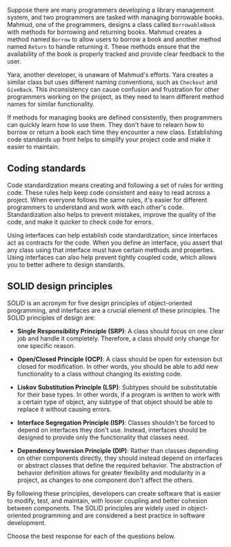 

Suppose there are many programmers developing a library management system, and two programmers are tasked with managing borrowable books. Mahmud, one of the programmers, designs a class called `BorrowableBook` with methods for borrowing and returning books. Mahmud creates a method named `Borrow` to allow users to borrow a book and another method named `Return` to handle returning it. These methods ensure that the availability of the book is properly tracked and provide clear feedback to the user.  

Yara, another developer, is unaware of Mahmud's efforts. Yara creates a similar class but uses different naming conventions, such as `Checkout` and `GiveBack`. This inconsistency can cause confusion and frustration for other programmers working on the project, as they need to learn different method names for similar functionality.  

If methods for managing books are defined consistently, then programmers can quickly learn how to use them. They don't have to relearn how to borrow or return a book each time they encounter a new class. Establishing code standards up front helps to simplify your project code and make it easier to maintain.  

## Coding standards

Code standardization means creating and following a set of rules for writing code. These rules help keep code consistent and easy to read across a project. When everyone follows the same rules, it's easier for different programmers to understand and work with each other's code. Standardization also helps to prevent mistakes, improve the quality of the code, and make it quicker to check code for errors.

Using interfaces can help establish code standardization, since interfaces act as contracts for the code. When you define an interface, you assert that any class using that interface must have certain methods and properties. Using interfaces can also help prevent tightly coupled code, which allows you to better adhere to design standards.

## SOLID design principles

SOLID is an acronym for five design principles of object-oriented programming, and interfaces are a crucial element of these principles. The SOLID principles of design are:

- **Single Responsibility Principle (SRP)**: A class should focus on one clear job and handle it completely. Therefore, a class should only change for one specific reason.

- **Open/Closed Principle (OCP)**: A class should be open for extension but closed for modification. In other words, you should be able to add new functionality to a class without changing its existing code.

- **Liskov Substitution Principle (LSP)**: Subtypes should be substitutable for their base types. In other words, if a program is written to work with a certain type of object, any subtype of that object should be able to replace it without causing errors.

- **Interface Segregation Principle (ISP)**: Classes shouldn't be forced to depend on interfaces they don't use. Instead, interfaces should be designed to provide only the functionality that classes need.

- **Dependency Inversion Principle (DIP)**: Rather than classes depending on other components directly, they should instead depend on interfaces or abstract classes that define the required behavior. The abstraction of behavior definition allows for greater flexibility and modularity in a project, as changes to one component don't affect the others.

By following these principles, developers can create software that is easier to modify, test, and maintain, with looser coupling and better cohesion between components. The SOLID principles are widely used in object-oriented programming and are considered a best practice in software development.

Choose the best response for each of the questions below.